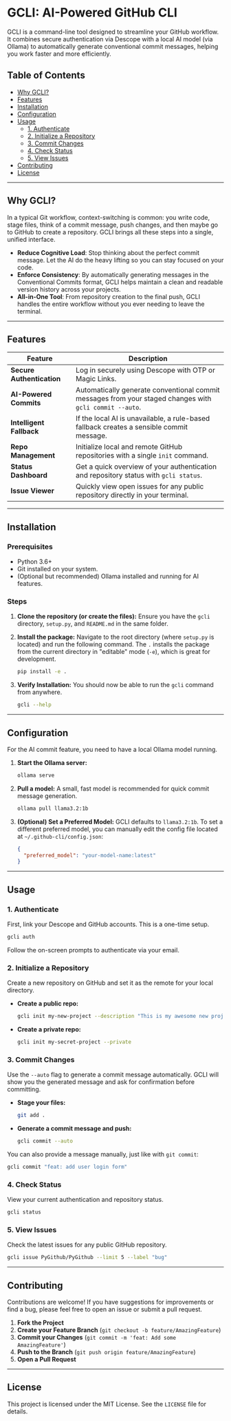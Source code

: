 # GCLI: AI-Powered GitHub CLI

GCLI is a command-line tool designed to streamline your GitHub workflow. It combines secure authentication via Descope with a local AI model (via Ollama) to automatically generate conventional commit messages, helping you work faster and more efficiently.

## Table of Contents
- [Why GCLI?](#why-gcli)
- [Features](#features)
- [Installation](#installation)
- [Configuration](#configuration)
- [Usage](#usage)
  - [1. Authenticate](#1-authenticate)
  - [2. Initialize a Repository](#2-initialize-a-repository)
  - [3. Commit Changes](#3-commit-changes)
  - [4. Check Status](#4-check-status)
  - [5. View Issues](#5-view-issues)
- [Contributing](#contributing)
- [License](#license)

---

## Why GCLI?

In a typical Git workflow, context-switching is common: you write code, stage files, think of a commit message, push changes, and then maybe go to GitHub to create a repository. GCLI brings all these steps into a single, unified interface.

- **Reduce Cognitive Load**: Stop thinking about the perfect commit message. Let the AI do the heavy lifting so you can stay focused on your code.
- **Enforce Consistency**: By automatically generating messages in the Conventional Commits format, GCLI helps maintain a clean and readable version history across your projects.
- **All-in-One Tool**: From repository creation to the final push, GCLI handles the entire workflow without you ever needing to leave the terminal.

---

## Features

| Feature                 | Description                                                                                             |
| ----------------------- | ------------------------------------------------------------------------------------------------------- |
| **Secure Authentication** | Log in securely using Descope with OTP or Magic Links.                                                  |
| **AI-Powered Commits**  | Automatically generate conventional commit messages from your staged changes with `gcli commit --auto`.   |
| **Intelligent Fallback**| If the local AI is unavailable, a rule-based fallback creates a sensible commit message.                |
| **Repo Management**     | Initialize local and remote GitHub repositories with a single `init` command.                             |
| **Status Dashboard**    | Get a quick overview of your authentication and repository status with `gcli status`.                     |
| **Issue Viewer**        | Quickly view open issues for any public repository directly in your terminal.                           |

---

## Installation

### Prerequisites

- Python 3.6+
- Git installed on your system.
- (Optional but recommended) Ollama installed and running for AI features.

### Steps

1.  **Clone the repository (or create the files):**
    Ensure you have the `gcli` directory, `setup.py`, and `README.md` in the same folder.

2.  **Install the package:**
    Navigate to the root directory (where `setup.py` is located) and run the following command. The `.` installs the package from the current directory in "editable" mode (`-e`), which is great for development.
    ```bash
    pip install -e .
    ```

3.  **Verify Installation:**
    You should now be able to run the `gcli` command from anywhere.
    ```bash
    gcli --help
    ```

---

## Configuration

For the AI commit feature, you need to have a local Ollama model running.

1.  **Start the Ollama server:**
    ```bash
    ollama serve
    ```

2.  **Pull a model:**
    A small, fast model is recommended for quick commit message generation.
    ```bash
    ollama pull llama3.2:1b
    ```

3.  **(Optional) Set a Preferred Model:**
    GCLI defaults to `llama3.2:1b`. To set a different preferred model, you can manually edit the config file located at `~/.github-cli/config.json`:
    ```json
    {
      "preferred_model": "your-model-name:latest"
    }
    ```

---

## Usage

### 1. Authenticate

First, link your Descope and GitHub accounts. This is a one-time setup.
```bash
gcli auth
```
Follow the on-screen prompts to authenticate via your email.

### 2. Initialize a Repository

Create a new repository on GitHub and set it as the remote for your local directory.

-   **Create a public repo:**
    ```bash
    gcli init my-new-project --description "This is my awesome new project."
    ```

-   **Create a private repo:**
    ```bash
    gcli init my-secret-project --private
    ```

### 3. Commit Changes

Use the `--auto` flag to generate a commit message automatically. GCLI will show you the generated message and ask for confirmation before committing.

-   **Stage your files:**
    ```bash
    git add .
    ```

-   **Generate a commit message and push:**
    ```bash
    gcli commit --auto
    ```

You can also provide a message manually, just like with `git commit`:
```bash
gcli commit "feat: add user login form"
```

### 4. Check Status

View your current authentication and repository status.
```bash
gcli status
```

### 5. View Issues

Check the latest issues for any public GitHub repository.
```bash
gcli issue PyGithub/PyGithub --limit 5 --label "bug"
```

---

## Contributing

Contributions are welcome! If you have suggestions for improvements or find a bug, please feel free to open an issue or submit a pull request.

1.  **Fork the Project**
2.  **Create your Feature Branch** (`git checkout -b feature/AmazingFeature`)
3.  **Commit your Changes** (`git commit -m 'feat: Add some AmazingFeature'`)
4.  **Push to the Branch** (`git push origin feature/AmazingFeature`)
5.  **Open a Pull Request**

---

## License

This project is licensed under the MIT License. See the `LICENSE` file for details.